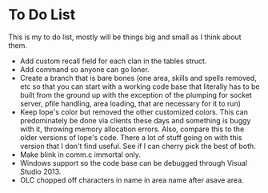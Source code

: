 To Do List
==========

This is my to do list, mostly will be things big and small as I think about them.

  - Add custom recall field for each clan in the tables struct.
  - Add command so anyone can go loner.
  - Create a branch that is bare bones (one area, skills and spells removed, etc so that you can 
    start with a working code base that literally has to be built from the ground up with the 
    exception of the plumping for socket server, pfile handling, area loading, that are necessary
    for it to run)
  - Keep lope's color but removed the other customized colors.  This can predominately be done via clients these days and something 
    is buggy with it, throwing memory allocation errors.  Also, compare this to the older versions of lope's code.  There a lot of stuff
    going on with this version that I don't find useful.  See if I can cherry pick the best of both.
  - Make blink in comm.c immortal only.
  - Windows support so the code base can be debugged through Visual Studio 2013.
  - OLC chopped off characters in name in area name after asave area.